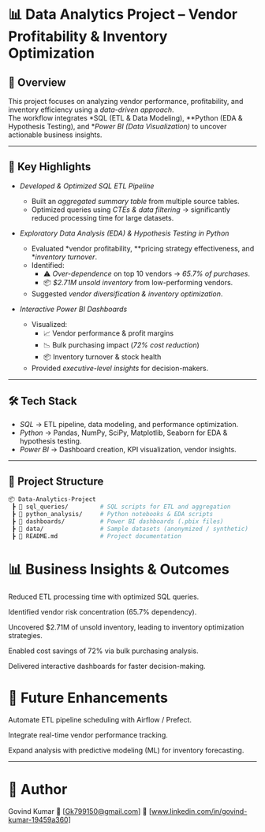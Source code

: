 # 📊 Data Analytics Project – Vendor Profitability & Inventory Optimization  

## 📌 Overview  
This project focuses on analyzing vendor performance, profitability, and inventory efficiency using a *data-driven approach*.  
The workflow integrates *SQL (ETL & Data Modeling), **Python (EDA & Hypothesis Testing), and **Power BI (Data Visualization)* to uncover actionable business insights.  

---

## 🚀 Key Highlights  
- *Developed & Optimized SQL ETL Pipeline*  
  - Built an *aggregated summary table* from multiple source tables.  
  - Optimized queries using *CTEs & data filtering* → significantly reduced processing time for large datasets.  

- *Exploratory Data Analysis (EDA) & Hypothesis Testing in Python*  
  - Evaluated *vendor profitability, **pricing strategy effectiveness, and **inventory turnover*.  
  - Identified:  
    - ⚠ *Over-dependence* on top 10 vendors → *65.7% of purchases*.  
    - 📦 *$2.71M unsold inventory* from low-performing vendors.  
  - Suggested *vendor diversification & inventory optimization*.  

- *Interactive Power BI Dashboards*  
  - Visualized:  
    - 📈 Vendor performance & profit margins  
    - 📉 Bulk purchasing impact (*72% cost reduction*)  
    - 📦 Inventory turnover & stock health  
  - Provided *executive-level insights* for decision-makers.  

---

## 🛠 Tech Stack  
- *SQL* → ETL pipeline, data modeling, and performance optimization.  
- *Python* → Pandas, NumPy, SciPy, Matplotlib, Seaborn for EDA & hypothesis testing.  
- *Power BI* → Dashboard creation, KPI visualization, vendor insights.  

---

## 📂 Project Structure  
```bash
📦 Data-Analytics-Project
 ┣ 📂 sql_queries/         # SQL scripts for ETL and aggregation
 ┣ 📂 python_analysis/     # Python notebooks & EDA scripts
 ┣ 📂 dashboards/          # Power BI dashboards (.pbix files)
 ┣ 📂 data/                # Sample datasets (anonymized / synthetic)
 ┣ 📜 README.md            # Project documentation
```
# 📊 Business Insights & Outcomes

Reduced ETL processing time with optimized SQL queries.

Identified vendor risk concentration (65.7% dependency).

Uncovered $2.71M of unsold inventory, leading to inventory optimization strategies.

Enabled cost savings of 72% via bulk purchasing analysis.

Delivered interactive dashboards for faster decision-making.









# 📌 Future Enhancements

Automate ETL pipeline scheduling with Airflow / Prefect.

Integrate real-time vendor performance tracking.

Expand analysis with predictive modeling (ML) for inventory forecasting.



---

# 👤 Author

Govind Kumar
📧 [Gk799150@gmail.com]
🔗 [www.linkedin.com/in/govind-kumar-19459a360]
